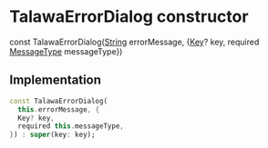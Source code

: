 


# TalawaErrorDialog constructor






const
TalawaErrorDialog([String](https://api.flutter.dev/flutter/dart-core/String-class.html) errorMessage, \{[Key](https://api.flutter.dev/flutter/foundation/Key-class.html)? key, required [MessageType](../../enums_enums/MessageType.md) messageType})





## Implementation

```dart
const TalawaErrorDialog(
  this.errorMessage, {
  Key? key,
  required this.messageType,
}) : super(key: key);
```







